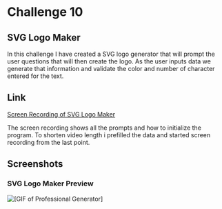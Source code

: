 # Challenge 10

## SVG Logo Maker

In this challenge I have created a SVG logo generator that will prompt the user questions that will then create the logo. As the user inputs data we generate that information and validate the color and number of character entered for the text.

## Link

[Screen Recording of SVG Logo Maker](https://drive.google.com/file/d/1bPi9k7KeRL8_d5QDOX3FC-tufyuY07hd/view)

The screen recording shows all the prompts and how to initialize the program. To shorten video length i prefilled the data and started screen recording from the last point.

## Screenshots

### SVG Logo Maker Preview

![[GIF of Professional Generator]](assets/images/SVG-Logo-Maker.gif)
